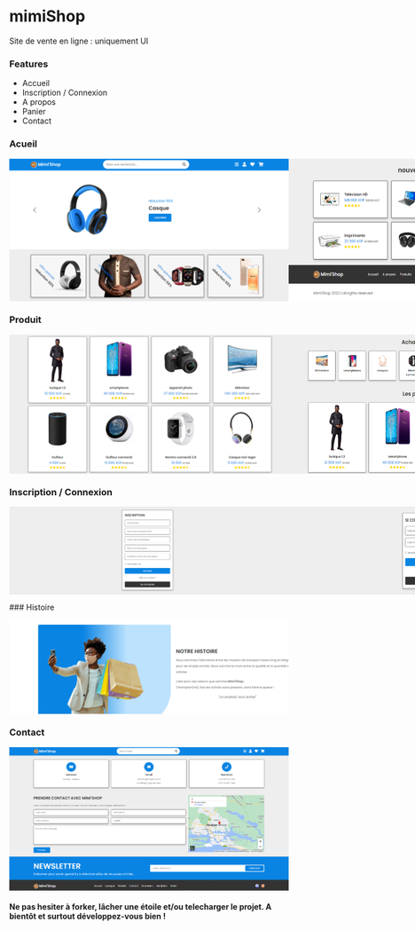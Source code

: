 # mimiShop
 Site de vente en ligne : uniquement UI

### Features
<ul>
    <li>Accueil </li>
    <li>Inscription / Connexion </li>
    <li>A propos </li>
    <li>Panier </li>
    <li>Contact </li>
</ul>

### Acueil 
<p style="display:flex;justify-content:space-between">
    <img src="screen/header-section1.png" /> 
    <img src="screen/section2-footer.png" />
</p>

### Produit 
<p style="display:flex;justify-content:space-between">
    <img src="screen/produit.png" /> 
    <img src="screen/produit2.png" />
</p>

### Inscription / Connexion 
<p style="display:flex;justify-content:space-between">
    <img src="screen/inscription.png"/> 
    <img src="screen/login.png"  />
</p>
### Histoire 
<p style="display:flex;justify-content:space-between">
    <img src="screen/histoire.png"/> 
</p>

### Contact 
<p style="display:flex;justify-content:space-between">
    <img src="screen/contact.png" /> 
</p>

#### Ne pas hesiter à forker, lâcher une étoile et/ou telecharger le projet. A bientôt et surtout développez-vous bien !
